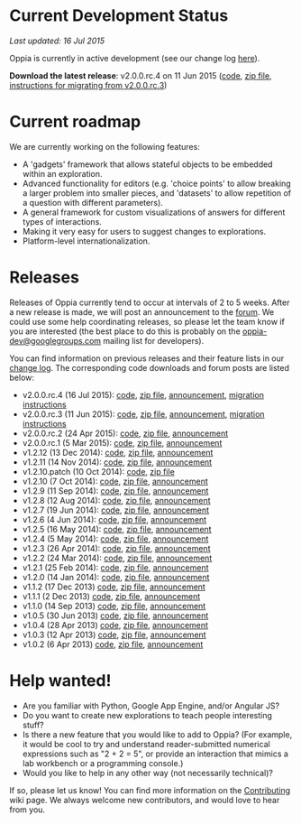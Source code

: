 # Current Development Status #

_Last updated: 16 Jul 2015_

Oppia is currently in active development (see our change log [here](http://code.google.com/p/oppia/source/list)).

**Download the latest release**: v2.0.0.rc.4 on 11 Jun 2015 ([code](https://code.google.com/p/oppia/source/browse/?name=v2.0.0.rc.4), [zip file](https://oppia.googlecode.com/archive/v2.0.0.rc.4.zip), [instructions for migrating from v2.0.0.rc.3](MigrationInstructions.md))

# Current roadmap #

We are currently working on the following features:
  * A 'gadgets' framework that allows stateful objects to be embedded within an exploration.
  * Advanced functionality for editors (e.g. 'choice points' to allow breaking a larger problem into smaller pieces, and 'datasets' to allow repetition of a question with different parameters).
  * A general framework for custom visualizations of answers for different types of interactions.
  * Making it very easy for users to suggest changes to explorations.
  * Platform-level internationalization.

# Releases #

Releases of Oppia currently tend to occur at intervals of 2 to 5 weeks. After a new release is made, we will post an announcement to the [forum](https://groups.google.com/forum/?fromgroups#!forum/oppia). We could use some help coordinating releases, so please let the team know if you are interested (the best place to do this is probably on the oppia-dev@googlegroups.com mailing list for developers).

You can find information on previous releases and their feature lists in our [change log](https://code.google.com/p/oppia/source/browse/CHANGELOG). The corresponding code downloads and forum posts are listed below:

  * v2.0.0.rc.4 (16 Jul 2015): [code](https://code.google.com/p/oppia/source/browse/?name=v2.0.0.rc.4), [zip file](https://oppia.googlecode.com/archive/v2.0.0.rc.4.zip), [announcement](https://groups.google.com/forum/#!category-topic/oppia/announcements/QeQyhW7rBRM), [migration instructions](MigrationInstructions.md)
  * v2.0.0.rc.3 (11 Jun 2015): [code](https://code.google.com/p/oppia/source/browse/?name=v2.0.0.rc.3), [zip file](https://oppia.googlecode.com/archive/v2.0.0.rc.3.zip), [announcement](https://groups.google.com/forum/#!category-topic/oppia/announcements/RG7-s_LC-ZM), [migration instructions](MigrationInstructions.md)
  * v2.0.0.rc.2 (24 Apr 2015): [code](https://code.google.com/p/oppia/source/browse/?name=v2.0.0.rc.2), [zip file](https://oppia.googlecode.com/archive/v2.0.0.rc.2.zip), [announcement](https://groups.google.com/forum/#!category-topic/oppia/announcements/e-9un-DzRo4)
  * v2.0.0.rc.1 (5 Mar 2015): [code](https://code.google.com/p/oppia/source/browse/?name=v2.0.0.rc.1), [zip file](https://oppia.googlecode.com/archive/v2.0.0.rc.1.zip), [announcement](https://groups.google.com/forum/#!category-topic/oppia/announcements/4Vb0oestM2U)
  * v1.2.12 (13 Dec 2014): [code](https://code.google.com/p/oppia/source/browse/?name=v1.2.12), [zip file](https://oppia.googlecode.com/archive/v1.2.12.zip), [announcement](https://groups.google.com/forum/#!topic/oppia-dev/REYiJgpLw5Q)
  * v1.2.11 (14 Nov 2014): [code](https://code.google.com/p/oppia/source/browse/?name=v1.2.11), [zip file](https://oppia.googlecode.com/archive/v1.2.11.zip), [announcement](https://groups.google.com/forum/#!topic/oppia/6O2y1Yk-UNs)
  * v1.2.10.patch (10 Oct 2014): [code](https://code.google.com/p/oppia/source/browse/?name=v1.2.10.patch), [zip file](https://oppia.googlecode.com/archive/v1.2.10.patch.zip)
  * v1.2.10 (7 Oct 2014): [code](https://code.google.com/p/oppia/source/browse/?name=v1.2.10), [zip file](https://oppia.googlecode.com/archive/v1.2.10.zip), [announcement](https://groups.google.com/forum/#!topic/oppia-dev/VOIZFMYpCSI)
  * v1.2.9 (11 Sep 2014): [code](https://code.google.com/p/oppia/source/browse/?name=v1.2.9), [zip file](https://oppia.googlecode.com/archive/v1.2.9.zip), [announcement](https://groups.google.com/forum/#!topic/oppia-dev/QTLGlKLFHUU)
  * v1.2.8 (12 Aug 2014): [code](https://code.google.com/p/oppia/source/browse/?name=v1.2.8), [zip file](https://oppia.googlecode.com/archive/v1.2.8.zip), [announcement](https://groups.google.com/forum/#!topic/oppia-dev/9ijBHIgrHNY)
  * v1.2.7 (19 Jun 2014): [code](https://code.google.com/p/oppia/source/browse/?name=v1.2.7), [zip file](https://oppia.googlecode.com/archive/v1.2.7.zip), [announcement](https://groups.google.com/forum/#!topic/oppia-dev/CFKhDaRDCPU)
  * v1.2.6 (4 Jun 2014): [code](https://code.google.com/p/oppia/source/browse/?name=v1.2.6), [zip file](https://oppia.googlecode.com/archive/v1.2.6.zip), [announcement](https://groups.google.com/forum/#!topic/oppia-dev/YQohsnEOih8)
  * v1.2.5 (16 May 2014): [code](https://code.google.com/p/oppia/source/browse/?name=v1.2.5), [zip file](https://oppia.googlecode.com/archive/v1.2.5.zip), [announcement](https://groups.google.com/forum/#!topic/oppia-dev/cWUXD6tlnb4)
  * v1.2.4 (5 May 2014): [code](https://code.google.com/p/oppia/source/browse/?name=v1.2.4), [zip file](https://oppia.googlecode.com/archive/v1.2.4.zip), [announcement](https://groups.google.com/forum/#!topic/oppia-dev/moVuSxBybuc)
  * v1.2.3 (26 Apr 2014): [code](https://code.google.com/p/oppia/source/browse/?name=v1.2.3), [zip file](https://oppia.googlecode.com/archive/v1.2.3.zip), [announcement](https://groups.google.com/forum/#!topic/oppia-dev/5gidkVxMe4s)
  * v1.2.2 (24 Mar 2014): [code](https://code.google.com/p/oppia/source/browse/?name=v1.2.2), [zip file](https://oppia.googlecode.com/archive/v1.2.2.zip), [announcement](https://groups.google.com/forum/#!topic/oppia-dev/WLsL6EfTh68)
  * v1.2.1 (25 Feb 2014): [code](https://code.google.com/p/oppia/source/browse/?name=v1.2.1), [zip file](https://oppia.googlecode.com/archive/v1.2.1.zip), [announcement](https://groups.google.com/forum/#!topic/oppia/VQ4mOkwRDYM)
  * v1.2.0 (14 Jan 2014): [code](https://code.google.com/p/oppia/source/browse/?name=v1.2.0), [zip file](https://oppia.googlecode.com/archive/v1.2.0.zip), [announcement](https://groups.google.com/forum/#!topic/oppia/4boDA7_dzEU)
  * v1.1.2 (17 Dec 2013) [code](https://code.google.com/p/oppia/source/browse/?name=v1.1.2), [zip file](https://oppia.googlecode.com/archive/v1.1.2.zip), [announcement](https://groups.google.com/forum/#!topic/oppia/Ni7GQvOu0to)
  * v1.1.1 (2 Dec 2013) [code](https://code.google.com/p/oppia/source/browse/?name=v1.1.1), [zip file](https://oppia.googlecode.com/archive/v1.1.1.zip), [announcement](https://groups.google.com/forum/#!topic/oppia/P7FIJFiDbGg)
  * v1.1.0 (14 Sep 2013) [code](https://code.google.com/p/oppia/source/browse/?name=v1.1.0), [zip file](https://oppia.googlecode.com/archive/v1.1.0.zip), [announcement](https://groups.google.com/forum/#!topic/oppia/FTEyxnvrd_4)
  * v1.0.5 (30 Jun 2013) [code](https://code.google.com/p/oppia/source/browse/?name=v1.0.5), [zip file](https://oppia.googlecode.com/archive/v1.0.5.zip), [announcement](https://groups.google.com/forum/#!topic/oppia/FoSDkuQSJJ0)
  * v1.0.4 (28 Apr 2013) [code](https://code.google.com/p/oppia/source/browse/?name=v1.0.4), [zip file](https://oppia.googlecode.com/archive/v1.0.4.zip), [announcement](https://groups.google.com/forum/#!topic/oppia/GtY7OoEZfgE)
  * v1.0.3 (12 Apr 2013) [code](https://code.google.com/p/oppia/source/browse/?name=v1.0.3), [zip file](https://oppia.googlecode.com/archive/v1.0.3.zip), [announcement](https://groups.google.com/forum/#!topic/oppia/e384k2R8484)
  * v1.0.2 (6 Apr 2013) [code](https://code.google.com/p/oppia/source/browse/?name=v1.0.2), [zip file](https://oppia.googlecode.com/archive/v1.0.2.zip), [announcement](https://groups.google.com/forum/#!topic/oppia/LvA6yQIKlZY)


# Help wanted! #

  * Are you familiar with Python, Google App Engine, and/or Angular JS?
  * Do you want to create new explorations to teach people interesting stuff?
  * Is there a new feature that you would like to add to Oppia? (For example, it would be cool to try and understand reader-submitted numerical expressions such as "2 + 2 = 5", or provide an interaction that mimics a lab workbench or a programming console.)
  * Would you like to help in any other way (not necessarily technical)?

If so, please let us know! You can find more information on the [Contributing](Contributing.md) wiki page. We always welcome new contributors, and would love to hear from you.